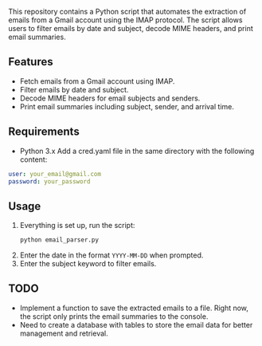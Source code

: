 This repository contains a Python script that automates the extraction of emails from a Gmail account using the IMAP protocol. The script allows users to filter emails by date and subject, decode MIME headers, and print email summaries. 

## Features
- Fetch emails from a Gmail account using IMAP.
- Filter emails by date and subject.
- Decode MIME headers for email subjects and senders.
- Print email summaries including subject, sender, and arrival time.

## Requirements
- Python 3.x
Add a cred.yaml file in the same directory with the following content:
```yaml
user: your_email@gmail.com
password: your_password
```
## Usage
1. Everything is set up, run the script:
   ```bash
   python email_parser.py
   ```
2. Enter the date in the format `YYYY-MM-DD` when prompted.
3. Enter the subject keyword to filter emails.

## TODO
- Implement a function to save the extracted emails to a file. Right now, the script only prints the email summaries to the console.
- Need to create a database with tables to store the email data for better management and retrieval.
